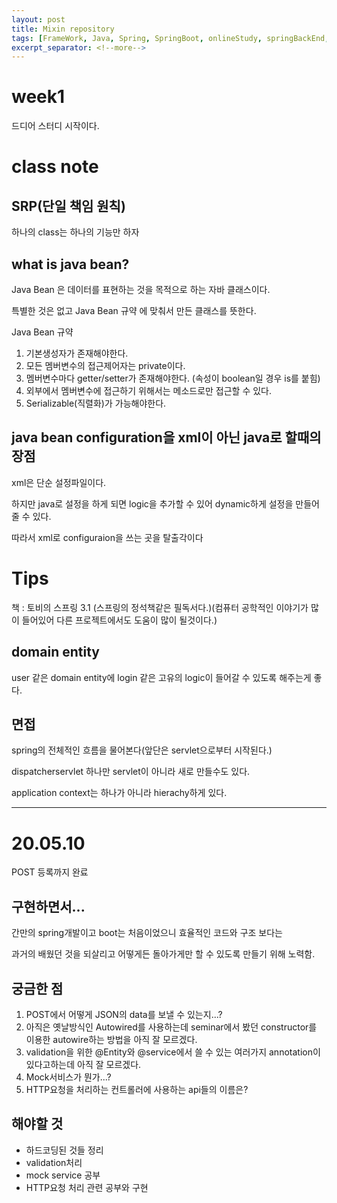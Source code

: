 ```yaml
---
layout: post
title: Mixin repository
tags: [FrameWork, Java, Spring, SpringBoot, onlineStudy, springBackEnd, programmers]
excerpt_separator: <!--more-->
---
```


# week1

드디어 스터디 시작이다.

# class note

## SRP(단일 책임 원칙)

하나의 class는 하나의 기능만 하자

## what is java bean?

Java Bean 은 데이터를 표현하는 것을 목적으로 하는 자바 클래스이다. 

특별한 것은 없고 Java Bean 규약 에 맞춰서 만든 클래스를 뜻한다.

Java Bean 규약

1. 기본생성자가 존재해야한다.
2. 모든 멤버변수의 접근제어자는 private이다.
3. 멤버변수마다 getter/setter가 존재해야한다. (속성이 boolean일 경우 is를 붙힘)
4. 외부에서 멤버변수에 접근하기 위해서는 메소드로만 접근할 수 있다.
5. Serializable(직렬화)가 가능해야한다.

## java bean configuration을 xml이 아닌 java로 할때의 장점

xml은 단순 설정파일이다.

하지만 java로 설정을 하게 되면 logic을 추가할 수 있어 dynamic하게 설정을 만들어 줄 수 있다.

따라서 xml로 configuraion을 쓰는 곳을 탈출각이다

# Tips

책 : 토비의 스프링 3.1 (스프링의 정석책같은 필독서다.)(컴퓨터 공학적인 이야기가 많이 들어있어 다른 프로젝트에서도 도움이 많이 될것이다.)

## domain entity

user 같은 domain entity에 login 같은 고유의 logic이 들어갈 수 있도록 해주는게 좋다.

## 면접

spring의 전체적인 흐름을 물어본다(앞단은 servlet으로부터 시작된다.)

dispatcherservlet 하나만 servlet이 아니라 새로 만들수도 있다.

application context는 하나가 아니라 hierachy하게 있다.

------------------------------------------------------------

# 20.05.10
POST 등록까지 완료

## 구현하면서...

간만의 spring개발이고 boot는 처음이었으니 효율적인 코드와 구조 보다는

과거의 배웠던 것을 되살리고 어떻게든 돌아가게만 할 수 있도록 만들기 위해 노력함.

## 궁금한 점

1. POST에서 어떻게 JSON의 data를 보낼 수 있는지...?
2. 아직은 옛날방식인 Autowired를 사용하는데 seminar에서 봤던 constructor를 이용한 autowire하는 방법을 아직 잘 모르겠다.
3. validation을 위한 @Entity와 @service에서 쓸 수 있는 여러가지 annotation이 있다고하는데 아직 잘 모르겠다.
4. Mock서비스가 뭔가...?
5. HTTP요청을 처리하는 컨트롤러에 사용하는 api들의 이름은?

## 해야할 것

- 하드코딩된 것들 정리
- validation처리
- mock service 공부
- HTTP요청 처리 관련 공부와 구현